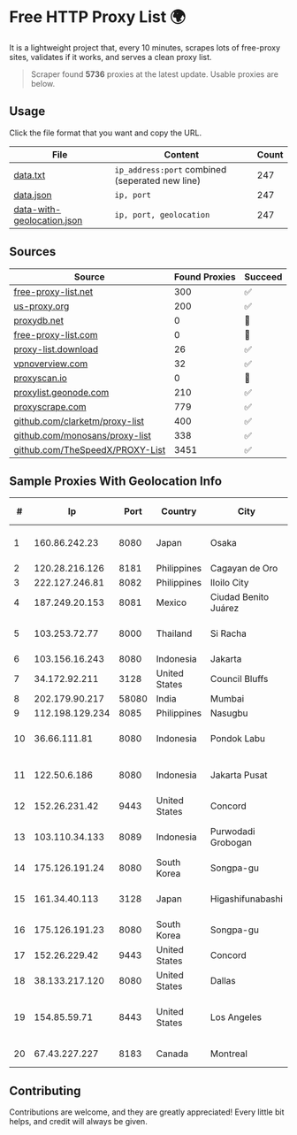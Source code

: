 
# Free HTTP Proxy List 🌍

It is a lightweight project that, every 10 minutes, scrapes lots of free-proxy sites, validates if it works, and serves a clean proxy list.


> Scraper found **5736** proxies at the latest update. Usable proxies are below.

## Usage

Click the file format that you want and copy the URL.


|File|Content|Count|
|----|-------|-----|
|[data.txt](https://raw.githubusercontent.com/themiralay/Proxy-List-World/master/data.txt)|`ip_address:port` combined (seperated new line)|247|
|[data.json](https://raw.githubusercontent.com/themiralay/Proxy-List-World/master/data.json)|`ip, port`|247|
|[data-with-geolocation.json](https://raw.githubusercontent.com/themiralay/Proxy-List-World/master/data-with-geolocation.json)|`ip, port, geolocation`|247|

## Sources

|Source|Found Proxies|Succeed|
|------|-------------|-------|
|[free-proxy-list.net](https://free-proxy-list.net)|300|✅|
|[us-proxy.org](https://www.us-proxy.org)|200|✅|
|[proxydb.net](http://proxydb.net)|0|🚫|
|[free-proxy-list.com](https://free-proxy-list.com/?page=&port=&type%5B%5D=http&type%5B%5D=https&up_time=0&search=Search)|0|🚫|
|[proxy-list.download](https://www.proxy-list.download/HTTP)|26|✅|
|[vpnoverview.com](https://vpnoverview.com/privacy/anonymous-browsing/free-proxy-servers)|32|✅|
|[proxyscan.io](https://www.proxyscan.io)|0|🚫|
|[proxylist.geonode.com](https://proxylist.geonode.com/api/proxy-list?limit=300&page=1&sort_by=lastChecked&sort_type=desc&protocols=http,https)|210|✅|
|[proxyscrape.com](https://api.proxyscrape.com/v2/?request=displayproxies&protocol=http&timeout=10000&country=all&ssl=all&anonymity=all)|779|✅|
|[github.com/clarketm/proxy-list](https://raw.githubusercontent.com/clarketm/proxy-list/master/proxy-list-raw.txt)|400|✅|
|[github.com/monosans/proxy-list](https://raw.githubusercontent.com/monosans/proxy-list/main/proxies/http.txt)|338|✅|
|[github.com/TheSpeedX/PROXY-List](https://raw.githubusercontent.com/TheSpeedX/PROXY-List/master/http.txt)|3451|✅|


## Sample Proxies With Geolocation Info

|#|Ip|Port|Country|City|Internet Service Provider|
|-|--|----|-------|----|-------------------------|
|1|160.86.242.23|8080|Japan|Osaka|Sony Network Communications Inc|
|2|120.28.216.126|8181|Philippines|Cagayan de Oro|Globe Telecom|
|3|222.127.246.81|8082|Philippines|Iloilo City|GLBB|
|4|187.249.20.153|8081|Mexico|Ciudad Benito Juárez|Transtelco Inc|
|5|103.253.72.77|8000|Thailand|Si Racha|Readyidc Company Limited|
|6|103.156.16.243|8080|Indonesia|Jakarta|RSTNET|
|7|34.172.92.211|3128|United States|Council Bluffs|Google LLC|
|8|202.179.90.217|58080|India|Mumbai|Ankhnet|
|9|112.198.129.234|8085|Philippines|Nasugbu|Globe Telecom|
|10|36.66.111.81|8080|Indonesia|Pondok Labu|PT. Telekomunikasi Indonesia|
|11|122.50.6.186|8080|Indonesia|Jakarta Pusat|PT Mora Telematika Indonesia|
|12|152.26.231.42|9443|United States|Concord|MCNC|
|13|103.110.34.133|8089|Indonesia|Purwodadi Grobogan|PT RECONET SEMESTA INDONESIA|
|14|175.126.191.24|8080|South Korea|Songpa-gu|SK Broadband Co Ltd|
|15|161.34.40.113|3128|Japan|Higashifunabashi|NTT PC Communications, Inc.|
|16|175.126.191.23|8080|South Korea|Songpa-gu|SK Broadband Co Ltd|
|17|152.26.229.42|9443|United States|Concord|MCNC|
|18|38.133.217.120|8080|United States|Dallas|ContentKeeper Technologies|
|19|154.85.59.71|8443|United States|Los Angeles|Beijing Baidu Netcom Science and Technology Co., Ltd.|
|20|67.43.227.227|8183|Canada|Montreal|GloboTech Communications|



## Contributing

Contributions are welcome, and they are greatly appreciated! Every
little bit helps, and credit will always be given.

